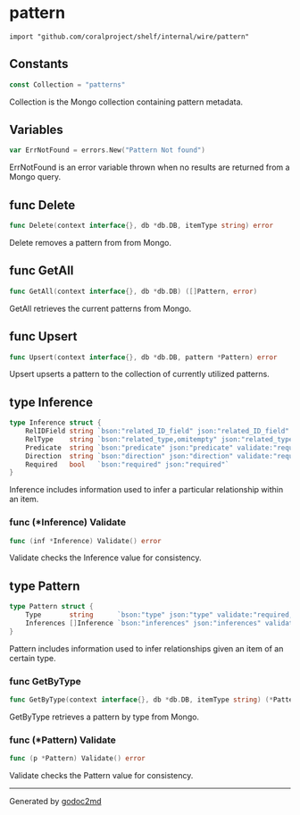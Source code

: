 
# pattern
    import "github.com/coralproject/shelf/internal/wire/pattern"




## Constants
``` go
const Collection = "patterns"
```
Collection is the Mongo collection containing pattern metadata.


## Variables
``` go
var ErrNotFound = errors.New("Pattern Not found")
```
ErrNotFound is an error variable thrown when no results are returned from a Mongo query.


## func Delete
``` go
func Delete(context interface{}, db *db.DB, itemType string) error
```
Delete removes a pattern from from Mongo.


## func GetAll
``` go
func GetAll(context interface{}, db *db.DB) ([]Pattern, error)
```
GetAll retrieves the current patterns from Mongo.


## func Upsert
``` go
func Upsert(context interface{}, db *db.DB, pattern *Pattern) error
```
Upsert upserts a pattern to the collection of currently utilized patterns.



## type Inference
``` go
type Inference struct {
    RelIDField string `bson:"related_ID_field" json:"related_ID_field" validate:"required,min=2"`
    RelType    string `bson:"related_type,omitempty" json:"related_type,omitempty"`
    Predicate  string `bson:"predicate" json:"predicate" validate:"required,min=2"`
    Direction  string `bson:"direction" json:"direction" validate:"required,min=2"`
    Required   bool   `bson:"required" json:"required"`
}
```
Inference includes information used to infer a particular relationship
within an item.











### func (\*Inference) Validate
``` go
func (inf *Inference) Validate() error
```
Validate checks the Inference value for consistency.



## type Pattern
``` go
type Pattern struct {
    Type       string      `bson:"type" json:"type" validate:"required,min=2"`
    Inferences []Inference `bson:"inferences" json:"inferences" validate:"required,min=1"`
}
```
Pattern includes information used to infer relationships given an
item of an certain type.









### func GetByType
``` go
func GetByType(context interface{}, db *db.DB, itemType string) (*Pattern, error)
```
GetByType retrieves a pattern by type from Mongo.




### func (\*Pattern) Validate
``` go
func (p *Pattern) Validate() error
```
Validate checks the Pattern value for consistency.









- - -
Generated by [godoc2md](http://godoc.org/github.com/davecheney/godoc2md)